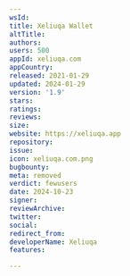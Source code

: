 ```yaml
---
wsId: 
title: Xeliuqa Wallet
altTitle: 
authors: 
users: 500
appId: xeliuqa.com
appCountry: 
released: 2021-01-29
updated: 2024-01-29
version: '1.9'
stars: 
ratings: 
reviews: 
size: 
website: https://xeliuqa.app
repository: 
issue: 
icon: xeliuqa.com.png
bugbounty: 
meta: removed
verdict: fewusers
date: 2024-10-23
signer: 
reviewArchive: 
twitter: 
social: 
redirect_from: 
developerName: Xeliuqa
features: 

---
```


